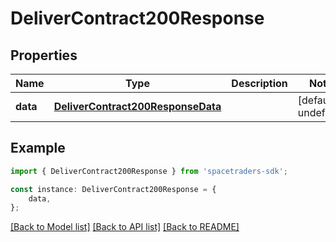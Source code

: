 # DeliverContract200Response



## Properties

Name | Type | Description | Notes
------------ | ------------- | ------------- | -------------
**data** | [**DeliverContract200ResponseData**](DeliverContract200ResponseData.md) |  | [default to undefined]

## Example

```typescript
import { DeliverContract200Response } from 'spacetraders-sdk';

const instance: DeliverContract200Response = {
    data,
};
```

[[Back to Model list]](../README.md#documentation-for-models) [[Back to API list]](../README.md#documentation-for-api-endpoints) [[Back to README]](../README.md)
